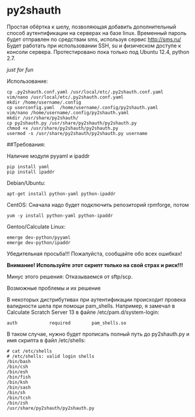 # py2shauth

Простая обёртка к шелу, позволяющая добавить дополнительный способ аутентификации на серверах на базе linux. Временный пароль будет отправлен по средствам sms, используя сервис http://sms.ru/ Будет работать при использовании SSH, su и физическом доступе к консоли сервера. Протестировано пока только под Ubuntu 12.4, python 2.7.

_just for fun_

Использование:
```shell
cp .py2shauth.conf.yaml /usr/local/etc/.py2shauth.conf.yaml
vim/nano /usr/local/etc/.py2shauth.conf.yaml
mkdir /home/username/.config
cp userconfig.yaml  /home/username/.config/py2shauth.yaml
vim/nano /home/username/.config/py2shauth.yaml
mkdir /usr/share/py2shauth/
cp py2shauth.py /usr/share/py2shauth/py2shauth.py
chmod +x /usr/share/py2shauth/py2shauth.py
usermod -s /usr/share/py2shauth/py2shauth.py username
```
##Требования:

Наличие модуля pyyaml и ipaddr

```
pip install yaml
pip install ipaddr
```
Debian/Ubuntu:

```apt-get install python-yaml python-ipaddr```

CentOS: Сначала надо будет подключить репозиторий rpmforge, потом

```yum -y install python-yaml python-ipaddr```

Gentoo/Calculate Linux:
```
emerge dev-python/pyyaml
emerge dev-python/ipaddr
```
Убедительная просьба!!! Пожалуйста, сообщайте обо всех ошибках!

**Внимание! Используйте этот скрипт только на свой страх и риск!!!**

Минус этого решения: Отказываемся от sftp/scp.

Возможные проблемы и их решение

В некоторых дистрибутивах при аутентификации происходит провека валидности шела при помощи pam_shells. Например, я замечал в Calculate Scratch Server 13 в файле /etc/pam.d/system-login:
```
auth            required        pam_shells.so
```
В таком случае, нужно будет прописать полный путь до py2shauth.py и имя скрипта в файл /etc/shells:
```
# cat /etc/shells 
# /etc/shells: valid login shells
/bin/bash
/bin/csh
/bin/esh
/bin/fish
/bin/ksh
/bin/sash
/bin/sh
/bin/tcsh
/bin/zsh
/usr/share/py2shauth/py2shauth.py
```
